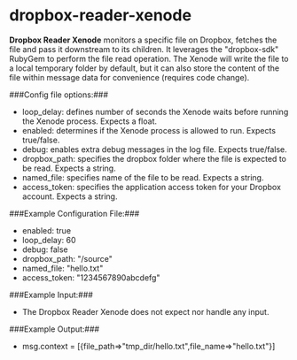 dropbox-reader-xenode
=====================

**Dropbox Reader Xenode** monitors a specific file on Dropbox, fetches the file and pass it downstream to its children. It leverages the "dropbox-sdk" RubyGem to perform the file read operation. The Xenode will write the file to a local temporary folder by default, but it can also store the content of the file within message data for convenience (requires code change).

###Config file options:###
* loop_delay: defines number of seconds the Xenode waits before running the Xenode process. Expects a float. 
* enabled: determines if the Xenode process is allowed to run. Expects true/false. 
* debug: enables extra debug messages in the log file. Expects true/false. 
* dropbox_path: specifies the dropbox folder where the file is expected to be read. Expects a string.    
* named_file: specifies name of the file to be read. Expects a string. 
* access_token: specifies the application access token for your Dropbox account. Expects a string. 

###Example Configuration File:###
* enabled: true
* loop_delay: 60
* debug: false
* dropbox_path: "/source"
* named_file: "hello.txt"
* access_token: "1234567890abcdefg"

###Example Input:###
* The Dropbox Reader Xenode does not expect nor handle any input.  

###Example Output:###
* msg.context = [{file_path=>"tmp_dir/hello.txt",file_name=>"hello.txt"}]
